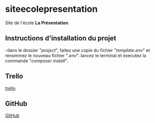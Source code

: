 # siteecolepresentation

Site de l'école **La Présentation**.

## Instructions d'installation du projet

-dans le dossier "*project*",
  faites une copie du fichier "*template.env*" et renommez le nouveau fichier "*.env*".
  lancez le terminal et executez la commande "*composer install*".

## Trello

[trello](https://trello.com/b/M4nQMCHR/stage-ecole-la-presentation)

## GitHub

[GitHub](https://github.com/miasyth/siteecolepresentation)
